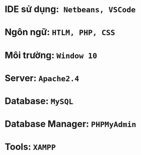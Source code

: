 # IDE sử dụng:` Netbeans, VSCode`
# Ngôn ngữ: `HTLM, PHP, CSS`
# Môi trường: `Window 10 `
# Server: `Apache2.4`
# Database: `MySQL`
# Database Manager: `PHPMyAdmin`
# Tools: `XAMPP`
